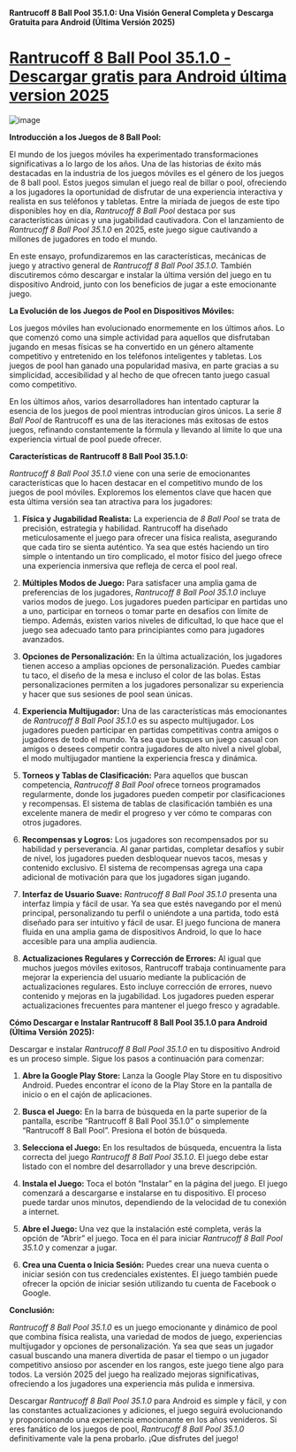 **Rantrucoff 8 Ball Pool 35.1.0: Una Visión General Completa y Descarga Gratuita para Android (Última Versión 2025)**

# [Rantrucoff 8 Ball Pool 35.1.0 - Descargar gratis para Android última version 2025](https://rantrucoff-8-ball-pool.es.modfyp.com/)

![image](https://github.com/user-attachments/assets/738168a1-2069-4294-ac12-3911cb973241)

**Introducción a los Juegos de 8 Ball Pool:**

El mundo de los juegos móviles ha experimentado transformaciones significativas a lo largo de los años. Una de las historias de éxito más destacadas en la industria de los juegos móviles es el género de los juegos de 8 ball pool. Estos juegos simulan el juego real de billar o pool, ofreciendo a los jugadores la oportunidad de disfrutar de una experiencia interactiva y realista en sus teléfonos y tabletas. Entre la miríada de juegos de este tipo disponibles hoy en día, *Rantrucoff 8 Ball Pool* destaca por sus características únicas y una jugabilidad cautivadora. Con el lanzamiento de *Rantrucoff 8 Ball Pool 35.1.0* en 2025, este juego sigue cautivando a millones de jugadores en todo el mundo.

En este ensayo, profundizaremos en las características, mecánicas de juego y atractivo general de *Rantrucoff 8 Ball Pool 35.1.0*. También discutiremos cómo descargar e instalar la última versión del juego en tu dispositivo Android, junto con los beneficios de jugar a este emocionante juego.

**La Evolución de los Juegos de Pool en Dispositivos Móviles:**

Los juegos móviles han evolucionado enormemente en los últimos años. Lo que comenzó como una simple actividad para aquellos que disfrutaban jugando en mesas físicas se ha convertido en un género altamente competitivo y entretenido en los teléfonos inteligentes y tabletas. Los juegos de pool han ganado una popularidad masiva, en parte gracias a su simplicidad, accesibilidad y al hecho de que ofrecen tanto juego casual como competitivo.

En los últimos años, varios desarrolladores han intentado capturar la esencia de los juegos de pool mientras introducían giros únicos. La serie *8 Ball Pool* de Rantrucoff es una de las iteraciones más exitosas de estos juegos, refinando constantemente la fórmula y llevando al límite lo que una experiencia virtual de pool puede ofrecer.

**Características de Rantrucoff 8 Ball Pool 35.1.0:**

*Rantrucoff 8 Ball Pool 35.1.0* viene con una serie de emocionantes características que lo hacen destacar en el competitivo mundo de los juegos de pool móviles. Exploremos los elementos clave que hacen que esta última versión sea tan atractiva para los jugadores:

1. **Física y Jugabilidad Realista:**
   La experiencia de *8 Ball Pool* se trata de precisión, estrategia y habilidad. Rantrucoff ha diseñado meticulosamente el juego para ofrecer una física realista, asegurando que cada tiro se sienta auténtico. Ya sea que estés haciendo un tiro simple o intentando un tiro complicado, el motor físico del juego ofrece una experiencia inmersiva que refleja de cerca el pool real.

2. **Múltiples Modos de Juego:**
   Para satisfacer una amplia gama de preferencias de los jugadores, *Rantrucoff 8 Ball Pool 35.1.0* incluye varios modos de juego. Los jugadores pueden participar en partidas uno a uno, participar en torneos o tomar parte en desafíos con límite de tiempo. Además, existen varios niveles de dificultad, lo que hace que el juego sea adecuado tanto para principiantes como para jugadores avanzados.

3. **Opciones de Personalización:**
   En la última actualización, los jugadores tienen acceso a amplias opciones de personalización. Puedes cambiar tu taco, el diseño de la mesa e incluso el color de las bolas. Estas personalizaciones permiten a los jugadores personalizar su experiencia y hacer que sus sesiones de pool sean únicas.

4. **Experiencia Multijugador:**
   Una de las características más emocionantes de *Rantrucoff 8 Ball Pool 35.1.0* es su aspecto multijugador. Los jugadores pueden participar en partidas competitivas contra amigos o jugadores de todo el mundo. Ya sea que busques un juego casual con amigos o desees competir contra jugadores de alto nivel a nivel global, el modo multijugador mantiene la experiencia fresca y dinámica.

5. **Torneos y Tablas de Clasificación:**
   Para aquellos que buscan competencia, *Rantrucoff 8 Ball Pool* ofrece torneos programados regularmente, donde los jugadores pueden competir por clasificaciones y recompensas. El sistema de tablas de clasificación también es una excelente manera de medir el progreso y ver cómo te comparas con otros jugadores.

6. **Recompensas y Logros:**
   Los jugadores son recompensados por su habilidad y perseverancia. Al ganar partidas, completar desafíos y subir de nivel, los jugadores pueden desbloquear nuevos tacos, mesas y contenido exclusivo. El sistema de recompensas agrega una capa adicional de motivación para que los jugadores sigan jugando.

7. **Interfaz de Usuario Suave:**
   *Rantrucoff 8 Ball Pool 35.1.0* presenta una interfaz limpia y fácil de usar. Ya sea que estés navegando por el menú principal, personalizando tu perfil o uniéndote a una partida, todo está diseñado para ser intuitivo y fácil de usar. El juego funciona de manera fluida en una amplia gama de dispositivos Android, lo que lo hace accesible para una amplia audiencia.

8. **Actualizaciones Regulares y Corrección de Errores:**
   Al igual que muchos juegos móviles exitosos, Rantrucoff trabaja continuamente para mejorar la experiencia del usuario mediante la publicación de actualizaciones regulares. Esto incluye corrección de errores, nuevo contenido y mejoras en la jugabilidad. Los jugadores pueden esperar actualizaciones frecuentes para mantener el juego fresco y agradable.

**Cómo Descargar e Instalar Rantrucoff 8 Ball Pool 35.1.0 para Android (Última Versión 2025):**

Descargar e instalar *Rantrucoff 8 Ball Pool 35.1.0* en tu dispositivo Android es un proceso simple. Sigue los pasos a continuación para comenzar:

1. **Abre la Google Play Store:**
   Lanza la Google Play Store en tu dispositivo Android. Puedes encontrar el ícono de la Play Store en la pantalla de inicio o en el cajón de aplicaciones.

2. **Busca el Juego:**
   En la barra de búsqueda en la parte superior de la pantalla, escribe “Rantrucoff 8 Ball Pool 35.1.0” o simplemente “Rantrucoff 8 Ball Pool”. Presiona el botón de búsqueda.

3. **Selecciona el Juego:**
   En los resultados de búsqueda, encuentra la lista correcta del juego *Rantrucoff 8 Ball Pool 35.1.0*. El juego debe estar listado con el nombre del desarrollador y una breve descripción.

4. **Instala el Juego:**
   Toca el botón “Instalar” en la página del juego. El juego comenzará a descargarse e instalarse en tu dispositivo. El proceso puede tardar unos minutos, dependiendo de la velocidad de tu conexión a internet.

5. **Abre el Juego:**
   Una vez que la instalación esté completa, verás la opción de “Abrir” el juego. Toca en él para iniciar *Rantrucoff 8 Ball Pool 35.1.0* y comenzar a jugar.

6. **Crea una Cuenta o Inicia Sesión:**
   Puedes crear una nueva cuenta o iniciar sesión con tus credenciales existentes. El juego también puede ofrecer la opción de iniciar sesión utilizando tu cuenta de Facebook o Google.

**Conclusión:**

*Rantrucoff 8 Ball Pool 35.1.0* es un juego emocionante y dinámico de pool que combina física realista, una variedad de modos de juego, experiencias multijugador y opciones de personalización. Ya sea que seas un jugador casual buscando una manera divertida de pasar el tiempo o un jugador competitivo ansioso por ascender en los rangos, este juego tiene algo para todos. La versión 2025 del juego ha realizado mejoras significativas, ofreciendo a los jugadores una experiencia más pulida e inmersiva.

Descargar *Rantrucoff 8 Ball Pool 35.1.0* para Android es simple y fácil, y con las constantes actualizaciones y adiciones, el juego seguirá evolucionando y proporcionando una experiencia emocionante en los años venideros. Si eres fanático de los juegos de pool, *Rantrucoff 8 Ball Pool 35.1.0* definitivamente vale la pena probarlo. ¡Que disfrutes del juego!
